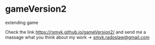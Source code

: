 # gameVersion2
extending game 


Check the link https://rsmyk.github.io/gameVersion2/ and send me a massage what you think about my work -> smyk.radoslaw@gmail.com

